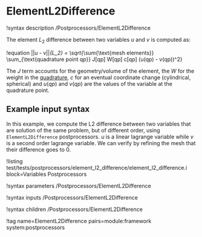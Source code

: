 # ElementL2Difference

!syntax description /Postprocessors/ElementL2Difference

The element $L_2$ difference between two variables $u$ and $v$ is computed as:

!equation
||u - v||_{L_2} = \sqrt{\sum_{\text{mesh elements}} \sum_{\text{quadrature point qp}} J[qp] W[qp] c[qp] (u(qp) - v(qp))^2}

The $J$ term accounts for the geometry/volume of the element, the $W$ for the weight in the [quadrature](syntax/Executioner/Quadrature/index.md),
$c$ for an eventual coordinate change (cylindrical, spherical) and $u(qp)$ and $v(qp)$ are the values of the variable at the quadrature point.

## Example input syntax

In this example, we compute the L2 difference between two variables that are solution of the same problem, but of different order, using `ElementL2Difference` postprocessors. $u$ is a linear lagrange variable while $v$ is a second order lagrange variable. We can verify by refining the mesh that their difference goes to 0.

!listing test/tests/postprocessors/element_l2_difference/element_l2_difference.i block=Variables Postprocessors

!syntax parameters /Postprocessors/ElementL2Difference

!syntax inputs /Postprocessors/ElementL2Difference

!syntax children /Postprocessors/ElementL2Difference

!tag name=ElementL2Difference pairs=module:framework system:postprocessors
